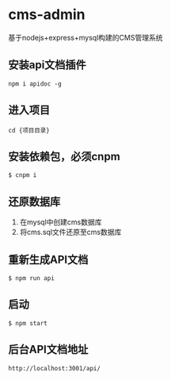 # cms-admin
基于nodejs+express+mysql构建的CMS管理系统

## 安装api文档插件
```
npm i apidoc -g
```

## 进入项目
```
cd {项目目录}
```

## 安装依赖包，必须cnpm
```
$ cnpm i
```

## 还原数据库
1. 在mysql中创建cms数据库
2. 将cms.sql文件还原至cms数据库 

## 重新生成API文档
```
$ npm run api
```

## 启动
```
$ npm start
```

## 后台API文档地址
```
http://localhost:3001/api/
```